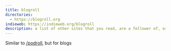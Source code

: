 ```yaml
---
title: blogroll
directories: 
  - https://blogroll.org
indieweb: https://indieweb.org/blogroll
description: a list of other sites that you read, are a follower of, or recommend
---
```


Similar to [/podroll](#podroll), but for blogs